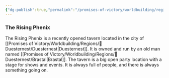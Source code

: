 ```yaml
---
{"dg-publish":true,"permalink":"/promises-of-victory/worldbuilding/regions/duesternest/the-rising-phenix/","title":"The Rising Phenix","noteIcon":"Locality","created":"2023-01-25T02:26:53.664+01:00","updated":"2023-04-10T21:49:30.169+02:00"}
---
```


### The Rising Phenix

The Rising Phenix is a recently opened tavern located in the city of [[Promises of Victory/Worldbuilding/Regions/🏰Duesternest/Duesternest\|Duesternest]]. It is owned and run by an old man named [[Promises of Victory/Worldbuilding/Regions/🏰Duesternest/Brastal\|Brastal]].
The tavern is a big open party location with a stage for shows and events. It is always full of people, and there is always something going on.